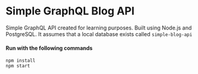 # Simple GraphQL Blog API

Simple GraphQL API created for learning purposes. Built using Node.js and PostgreSQL. It assumes that a local database exists called `simple-blog-api`

#### Run with the following commands
```
npm install
npm start
```
